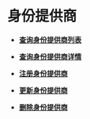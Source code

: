 # 身份提供商<a name="zh-cn_topic_0057845605"></a>

-   **[查询身份提供商列表](查询身份提供商列表.md)**  

-   **[查询身份提供商详情](查询身份提供商详情.md)**  

-   **[注册身份提供商](注册身份提供商.md)**  

-   **[更新身份提供商](更新身份提供商.md)**  

-   **[删除身份提供商](删除身份提供商.md)**  


